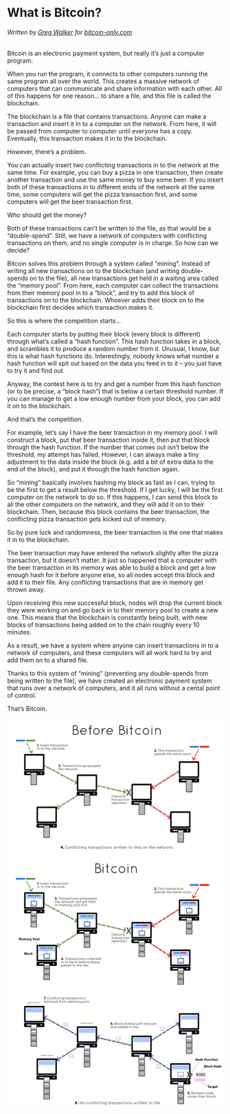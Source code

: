 # What is Bitcoin?
###### *Written by [Greg Walker](https://twitter.com/in3rsha) for [bitcoin-only.com](https://www.bitcoin-only.com)*

Bitcoin is an electronic payment system, but really it’s just a computer program.

When you run the program, it connects to other computers running the same program all over the world. This creates a massive network of computers that can communicate and share information with each other. All of this happens for one reason… to share a file, and this file is called the blockchain.

The blockchain is a file that contains transactions. Anyone can make a transaction and insert it in to a computer on the network. From here, it will be passed from computer to computer until everyone has a copy. Eventually, this transaction makes it in to the blockchain.

However, there’s a problem.

You can actually insert two conflicting transactions in to the network at the same time. For example,  you can buy a pizza in one transaction, then create another transaction and use the same money to buy some beer. If you insert both of these transactions in to different ends of the network at the same time, some computers will get the pizza transaction first, and some computers will get the beer transaction first.

Who should get the money?

Both of these transactions can’t be written to the file, as that would be a “double-spend”. Still, we have a network of computers with conflicting transactions on them, and no single computer is in charge. So how can we decide?

Bitcoin solves this problem through a system called “mining”. Instead of writing all new transactions on to the blockchain (and writing double-spends on to the file), all new transactions get held in a waiting area called the “memory pool”. From here, each computer can collect the transactions from their memory pool in to a “block”, and try to add this block of transactions on to the blockchain. Whoever adds their block on to the blockchain first decides which transaction makes it.

So this is where the competition starts...

Each computer starts by putting their block (every block is different) through what’s called a “hash function”. This hash function takes in a block, and scrambles it to produce a random number from it. Unusual, I know, but this is what hash functions do. Interestingly, nobody knows what number a hash function will spit out based on the data you feed in to it – you just have to try it and find out.

Anyway, the contest here is to try and get a number from this hash function (or to be precise, a “block hash”) that is below a certain threshold number. If you can manage to get a low enough number from your block, you can add it on to the blockchain.

And that’s the competition.

For example, let’s say I have the beer transaction in my memory pool. I will construct a block, put that beer transaction inside it, then put that block through the hash function. If the number that comes out isn’t below the threshold, my attempt has failed. However, I can always make a tiny adjustment to the data inside the block (e.g. add a bit of extra data to the end of the block), and put it through the hash function again.

So “mining” basically involves hashing my block as fast as I can, trying to be the first to get a result below the threshold. If I get lucky, I will be the first computer on the network to do so. If this happens, I can send this block to all the other computers on the network, and they will add it on to their blockchain. Then, because this block contains the beer transaction, the conflicting pizza transaction gets kicked out of memory.

So by pure luck and randomness, the beer transaction is the one that makes it in to the blockchain.

The beer transaction may have entered the network slightly after the pizza transaction, but it doesn’t matter. It just so happened that a computer with the beer transaction in its memory was able to build a block and get a low enough hash for it before anyone else, so all nodes accept this block and add it to their file. Any conflicting transactions that are in memory get thrown away.

Upon receiving this new successful block, nodes will drop the current block they were working on and go back in to their memory pool to create a new one. This means that the blockchain is constantly being built, with new blocks of transactions being added on to the chain roughly every 10 minutes.

As a result, we have a system where anyone can insert transactions in to a network of computers, and these computers will all work hard to try and add them on to a shared file.

Thanks to this system of “mining” (preventing any double-spends from being written to the file), we have created an electronic payment system that runs over a network of computers, and it all runs without a cental point of control.

That’s Bitcoin.

![](introduction.png)
